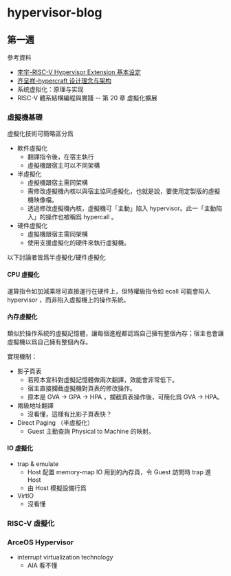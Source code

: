 # hypervisor-blog

## 第一週

參考資料

- [李宇-RISC-V Hypervisor Extension 基本设定](https://os2edu.cn/course/120/replay/5772)
- [齐呈祥-hypercraft 设计理念与架构](https://os2edu.cn/course/120/replay/5793)
- 系统虚拟化：原理与实现
- RISC-V 體系結構編程與實踐 -- 第 20 章 虛擬化擴展

### 虛擬機基礎

虛擬化技術可簡略區分爲
- 軟件虛擬化
	- 翻譯指令後，在宿主執行
	- 虛擬機跟宿主可以不同架構
- 半虛擬化
	- 虛擬機跟宿主需同架構
	- 需修改虛擬機內核以與宿主協同虛擬化，也就是說，要使用定製版的虛擬機映像檔。
	- 透過修改虛擬機內核，虛擬機可「主動」陷入 hypervisor。此一「主動陷入」的操作也被稱爲 hypercall 。
- 硬件虛擬化
	- 虛擬機跟宿主需同架構
	- 使用支援虛擬化的硬件來執行虛擬機。

以下討論者皆爲半虛擬化/硬件虛擬化

#### CPU 虛擬化
運算指令如加減乘除可直接運行在硬件上，但特權級指令如 ecall 可能會陷入 hypervisor ，而非陷入虛擬機上的操作系統。

#### 內存虛擬化
類似於操作系統的虛擬記憶體，讓每個進程都認爲自己擁有整個內存；宿主也會讓虛擬機以爲自己擁有整個內存。

實現機制：
- 影子頁表
	- 若照本宣科對虛擬記憶體做兩次翻譯，效能會非常低下。
	- 宿主直接攔截虛擬機對頁表的修改操作。
	- 原本是 GVA -> GPA -> HPA ，攔截頁表操作後，可簡化爲 GVA -> HPA。
- 兩級地址翻譯
	- 沒看懂，這樣有比影子頁表快？
- Direct Paging （半虛擬化）
	- Guest 主動查詢 Physical to Machine 的映射。

#### IO 虛擬化

- trap & emulate
	- Host 配置 memory-map IO 用到的內存頁，令 Guest 訪問時 trap 進 Host
	- 由 Host 模擬設備行爲
- VirtIO
	- 沒看懂

### RISC-V 虛擬化

### ArceOS Hypervisor

- interrupt virtualization technology
	- AIA 看不懂